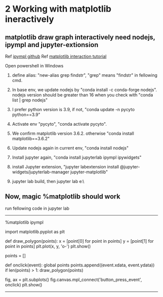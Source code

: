 # 2 Working with matplotlib ineractively 
 
## matplotlib draw graph interactively need nodejs, ipympl and jupyter-extionsion 
Ref [ipympl github](https://github.com/matplotlib/ipympl) 
Ref [matplotlib interaction tutorial](https://matplotlib.org/stable/tutorials/index.html) 
 
Open powershell in Windows
1. define alias: "new-alias grep findstr", "grep" means "findstr" in fellowing cmd.  
 
2. In base env, we update nodejs by "conda install -c conda-forge nodejs".
    nodejs version should be greater than 16 when you check with "conda list | grep nodejs"  
     
3. I prefer python version is 3.9, if not, "conda update -n pycyto python==3.9"  
 
4. Activate env "pycyto", "conda activate pycyto".  
 
5. We confirm matplotlib version 3.6.2. otherwise "conda install matplotlib==3.6.2" 
 
6. Update nodejs again in current env, "conda install nodejs" 
 
7. Install jupyter again, "conda install jupyterlab ipympl ipywidgets"  
 
8. install Jupyter extension, "jupyter labextension install @jupyter-widgets/jupyterlab-manager jupyter-matplotlib" 
 
9. jupyter lab build, then jupyter lab e:\ 


## Now, magic %matplotlib should work 
run fellowing code in jupyter lab 

***************** 
%matplotlib ipympl 
 
import matplotlib.pyplot as plt 
 
def draw_polygon(points): 
    x = [point[0] for point in points] 
    y = [point[1] for point in points] 
    plt.plot(x, y, 'o-') 
    plt.show() 
 
points = [] 
 
def onclick(event): 
    global points 
    points.append((event.xdata, event.ydata)) 
    if len(points) > 1: 
        draw_polygon(points) 
 
fig, ax = plt.subplots() 
fig.canvas.mpl_connect('button_press_event', onclick) 
plt.show() 
 
******** 
